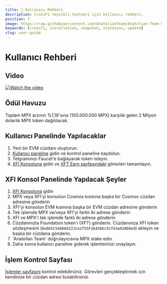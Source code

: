 ```yaml
---
title: 👤 Kullanıcı Rehberi
description: CrossFi teşvikli testneti için kullanıcı rehberi.
position: 7
image: https://raw.githubusercontent.com/AnatolianTeam/Anatolian-Team-Services/main/docs/Testnet/Cosmos-Ecosystem/crossfi/img/CrossFi-Service-Cover.jpg
keywords: [crossfi, installation, snapshot, statesync, update]
slug: user-guide
---
```


# Kullanıcı Rehberi

## Video
[![Watch the video](https://raw.githubusercontent.com/AnatolianTeam/Anatolian-Team-Services/docs/Testnet/Cosmos-Ecosystem/crossfi/img/CrossFinanceVideoGuide.jpg
)](https://youtu.be/nTQUwghvy5Q)

## Ödül Havuzu

Toplam MPX arzının %1,16'sına (100.000.000 MPX) karşılık gelen 2 Milyon dolarlık MPX token dağıtılacak.

## Kullanıcı Panelinde Yapılacaklar

1. Yeni bir EVM cüzdanı oluşturun.
2. [Kullanıcı paneline](https://testpad.xfi.foundation/) gidin ve kontrol paneline kaydolun.
3. Telgramınızı Faucet'e bağlayarak token isteyin.
4. [XFI Konsoluna](https://test.xficonsole.com/) gidin ve [XFT Earn sayfasındaki](https://testpad.xfi.foundation/earn-xft) görevleri tamamlayın.

## XFI Konsol Panelinde Yapılacak Şeyler

1. [XFI Konsoluna](https://test.xficonsole.com/) gidin
2. MPX veya XFI'yi konsolun Cosmos kısmına başka bir Cosmos cüzdan adresine gönderin
3. XFI'yi konsolun EVM kısmına başka bir EVM cüzdan adresine gönderin
4. Tek işlemde MPX ve/veya XFI'yi farklı iki adrese gönderin
5. XFI ve MPX'i tek işlemde farklı iki adrese gönderin
6. Cüzdanınızla Foundation token'ı (XFT) gönderin. Cüzdanınıza XFI token sözleşmesini (`0xDb5C548684221Ce2f55F16456Ec5Cf43a028D8e9`) ekleyin ve başka bir cüzdana gönderin.
7. 'Anatolian Team' doğrulayıcısına MPX stake edin.
8. Daha sonra kullanıcı paneline giderek işlemlerinizi onaylayın.

## İşlem Kontrol Sayfası

[İşlemler sayfasını](https://test.xfiscan.com/txs) kontrol edebilirsiniz. Görevleri gerçekleştirmek için kendinize bir cüzdan adresi bulabilirsiniz.
